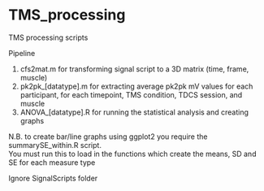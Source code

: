# TMS_processing
TMS processing scripts

Pipeline
1. cfs2mat.m for transforming signal script to a 3D matrix (time, frame, muscle)
2. pk2pk_[datatype].m for extracting average pk2pk mV values for each participant, for each timepoint, TMS condition, TDCS session, and muscle
3. ANOVA_[datatype].R for running the statistical analysis and creating graphs

N.B. to create bar/line graphs using ggplot2 you require the summarySE_within.R script.   
  You must run this to load in the functions which create the means, SD and SE for each measure type

Ignore SignalScripts folder
